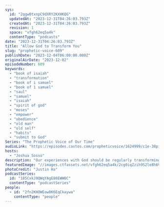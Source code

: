 ```yaml
---
sys:
  id: "2qgw0txnpC9dXRY2KXHKQG"
  updatedAt: "2023-12-31T04:26:03.793Z"
  createdAt: "2023-12-31T04:26:03.793Z"
  revision: 1
  space: "vfgh62eq5a4k"
  contentType: "podcasts"
date: "2023-12-31T04:26:03.793Z"
title: "Allow God to Transform You"
slug: "prophetic-voice-609"
publishDate: "2023-12-04T06:00:00.000Z"
originalAirDate: "2023-12-02"
episodeNumber: 609
keywords:
  - "book of isaiah"
  - "transformation"
  - "book of i samuel"
  - "book of 1 samuel"
  - "saul"
  - "samuel"
  - "isaiah"
  - "spirit of god"
  - "moses"
  - "empower"
  - "obedience"
  - "old man"
  - "old self"
  - "habits"
  - "submit to God"
Series: "The Prophetic Voice of Our Time"
audioLink: "https://episodes.castos.com/propheticvoice/1624999/c1e-38pijvgjwa6zmz7-p81ddqvzt94n-qq4hf9.mp3"
hosts:
  - "Joshua Sosso"
description: "Our experiences with God should be regularly transforming us. If you haven't been receiving new revelations, it means you haven't been making room for the Holy Spirit to transform you. We cannot allow ourselves to get stuck in our habits and old ways of thinking. God is calling us to do things we cannot do on our own, so we must allow the Spirit of God to equip and empower us."
featuredImage: "//images.ctfassets.net/vfgh62eq5a4k/2cg0iqZzih9S2le8h6VPME/d45d731b2018c43de47fa24c93f40794/justin-ha-bxKKZNNsqTg-unsplash__1_.jpg"
photoCredit: "Justin Ha"
podcastSeries:
  id: "185CxkJ9QWqYAgE86EWWOC"
  contentType: "podcastSeries"
people:
  - id: "2fn2KHOWEow0K6EqCkaywa"
    contentType: "people"
---
```

